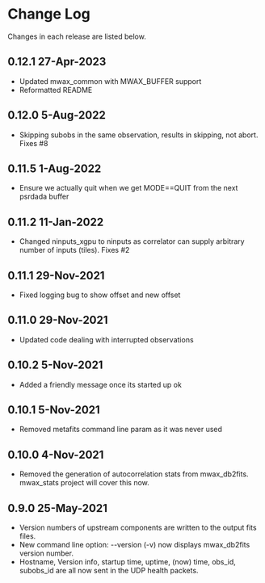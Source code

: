 # Change Log

Changes in each release are listed below.

## 0.12.1 27-Apr-2023

* Updated mwax_common with MWAX_BUFFER support
* Reformatted README

## 0.12.0 5-Aug-2022

* Skipping subobs in the same observation, results in skipping, not abort. Fixes #8

## 0.11.5 1-Aug-2022

* Ensure we actually quit when we get MODE==QUIT from the next psrdada buffer

## 0.11.2 11-Jan-2022

* Changed ninputs_xgpu to ninputs as correlator can supply arbitrary number of inputs (tiles). Fixes #2

## 0.11.1 29-Nov-2021

* Fixed logging bug to show offset and new offset

## 0.11.0 29-Nov-2021

* Updated code dealing with interrupted observations

## 0.10.2 5-Nov-2021

* Added a friendly message once its started up ok

## 0.10.1 5-Nov-2021

* Removed metafits command line param as it was never used

## 0.10.0 4-Nov-2021

* Removed the generation of autocorrelation stats from mwax_db2fits. mwax_stats project will cover this now.

## 0.9.0 25-May-2021

* Version numbers of upstream components are written to the output fits files.
* New command line option: --version (-v)  now displays mwax_db2fits version number.
* Hostname, Version info, startup time, uptime, (now) time, obs_id, subobs_id are all now sent in the UDP health packets.
